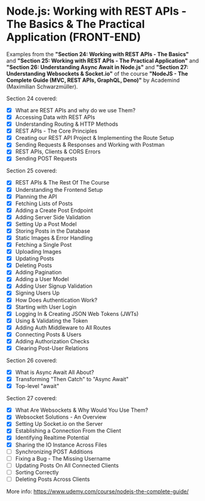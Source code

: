 # Node.js: Working with REST APIs - The Basics & The Practical Application (FRONT-END)

Examples from the **"Section 24: Working with REST APIs - The Basics"** and **"Section 25: Working with REST APIs - The Practical Application"** and **"Section 26: Understanding Async Await in Node.js"** and **"Section 27: Understanding Websockets & Socket.io"** of the course **"NodeJS - The Complete Guide (MVC, REST APIs, GraphQL, Deno)"** by Academind (Maximilian Schwarzmüller).

Section 24 covered:

- [X] What are REST APIs and why do we use Them?
- [X] Accessing Data with REST APIs
- [X] Understanding Routing & HTTP Methods
- [X] REST APIs - The Core Principles
- [X] Creating our REST API Project & Implementing the Route Setup
- [X] Sending Requests & Responses and Working with Postman
- [X] REST APIs, Clients & CORS Errors
- [X] Sending POST Requests

Section 25 covered:

- [X] REST APIs & The Rest Of The Course
- [X] Understanding the Frontend Setup
- [x] Planning the API
- [x] Fetching Lists of Posts
- [x] Adding a Create Post Endpoint
- [x] Adding Server Side Validation
- [x] Setting Up a Post Model
- [x] Storing Posts in the Database
- [x] Static Images & Error Handling
- [x] Fetching a Single Post
- [x] Uploading Images
- [x] Updating Posts
- [x] Deleting Posts
- [x] Adding Pagination
- [x] Adding a User Model
- [x] Adding User Signup Validation
- [x] Signing Users Up
- [x] How Does Authentication Work?
- [x] Starting with User Login
- [x] Logging In & Creating JSON Web Tokens (JWTs)
- [x] Using & Validating the Token
- [x] Adding Auth Middleware to All Routes
- [x] Connecting Posts & Users
- [x] Adding Authorization Checks
- [x] Clearing Post-User Relations

Section 26 covered:

- [X] What is Async Await All About?
- [x] Transforming "Then Catch" to "Async Await"
- [x] Top-level "await"

Section 27 covered:

- [x] What Are Websockets & Why Would You Use Them?
- [x] Websocket Solutions - An Overview
- [x] Setting Up Socket.io on the Server
- [x] Establishing a Connection From the Client
- [x] Identifying Realtime Potential
- [x] Sharing the IO Instance Across Files
- [ ] Synchronizing POST Additions
- [ ] Fixing a Bug - The Missing Username
- [ ] Updating Posts On All Connected Clients
- [ ] Sorting Correctly
- [ ] Deleting Posts Across Clients

More info: https://www.udemy.com/course/nodejs-the-complete-guide/